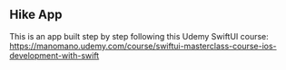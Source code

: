 ## Hike App ##
This is an app built step by step following this Udemy SwiftUI course:
https://manomano.udemy.com/course/swiftui-masterclass-course-ios-development-with-swift
